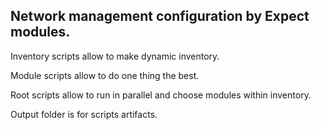 ## Network management configuration by Expect modules.

Inventory scripts allow to make dynamic inventory.

Module scripts allow to do one thing the best.

Root scripts allow to run in parallel and choose modules within inventory.

Output folder is for scripts artifacts.
